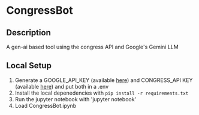 # CongressBot
## Description
A gen-ai based tool using the congress API and Google's Gemini LLM
## Local Setup
1. Generate a GOOGLE_API_KEY (available [here](https://aistudio.google.com/app/apikey)) and CONGRESS_API KEY (available [here](https://api.congress.gov/sign-up/)) and put both in a .env
2. Install the local depenedencies with `pip install -r requirements.txt`
3. Run the jupyter notebook with 'jupyter notebook'
4. Load CongressBot.ipynb
